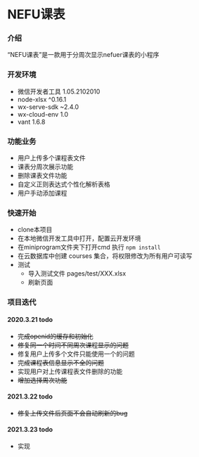 # NEFU课表

### 介绍
“NEFU课表”是一款用于分周次显示nefuer课表的小程序


### 开发环境
- 微信开发者工具 1.05.2102010
- node-xlsx ^0.16.1
- wx-serve-sdk ~2.4.0
- wx-cloud-env 1.0
- vant 1.6.8

### 功能业务
- 用户上传多个课程表文件
- 课表分周次展示功能
- 删除课表文件功能
- 自定义正则表达式个性化解析表格
- 用户手动添加课程

### 快速开始
- clone本项目
- 在本地微信开发工具中打开，配置云开发环境
- 在miniprogram文件夹下打开cmd 执行 `npm install`
- 在云数据库中创建 courses 集合，将权限修改为所有用户可读写
- 测试
  - 导入测试文件 pages/test/XXX.xlsx
  - 刷新页面
### 项目迭代

#### 2020.3.21 todo
- ~~完成openid的缓存和初始化~~
- ~~修复同一个时间不同周次课程显示的问题~~
- 修复用户上传多个文件只能使用一个的问题
- ~~完成课程表信息显示不全的问题~~
- 实现用户对上传课程表文件删除的功能
- ~~增加选择周次功能~~
#### 2021.3.22 todo
- ~~修复上传文件后页面不会自动刷新的bug~~
#### 2021.3.23 todo
- 实现